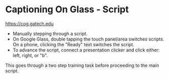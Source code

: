 # Captioning On Glass - Script
https://cog.gatech.edu

- Manually stepping through a script. 
- On Google Glass, double tapping the touch panel/area switches scripts. On a phone, clicking the "Ready" text switches the script. 
- To advance the script, connect a presentation clicker and click either: left, right, or "b". 

This goes through a two step training task before proceeding to the main script.
